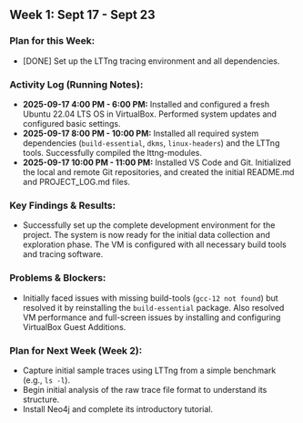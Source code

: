 ## Week 1: Sept 17 - Sept 23

### Plan for this Week:
- [DONE] Set up the LTTng tracing environment and all dependencies.

### Activity Log (Running Notes):
- **2025-09-17 4:00 PM - 6:00 PM:** Installed and configured a fresh Ubuntu 22.04 LTS OS in VirtualBox. Performed system updates and configured basic settings.
- **2025-09-17 8:00 PM - 10:00 PM:** Installed all required system dependencies (`build-essential`, `dkms`, `linux-headers`) and the LTTng tools. Successfully compiled the lttng-modules.
- **2025-09-17 10:00 PM - 11:00 PM:** Installed VS Code and Git. Initialized the local and remote Git repositories, and created the initial README.md and PROJECT_LOG.md files.

### Key Findings & Results:
- Successfully set up the complete development environment for the project. The system is now ready for the initial data collection and exploration phase. The VM is configured with all necessary build tools and tracing software.

### Problems & Blockers:
- Initially faced issues with missing build-tools (`gcc-12 not found`) but resolved it by reinstalling the `build-essential` package. Also resolved VM performance and full-screen issues by installing and configuring VirtualBox Guest Additions.

### Plan for Next Week (Week 2):
- Capture initial sample traces using LTTng from a simple benchmark (e.g., `ls -l`).
- Begin initial analysis of the raw trace file format to understand its structure.
- Install Neo4j and complete its introductory tutorial.
